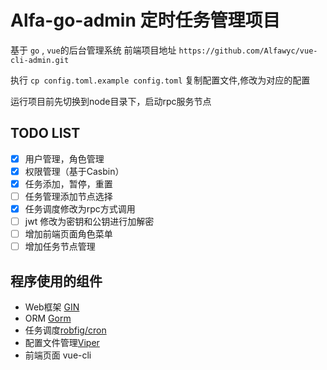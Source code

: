 # Alfa-go-admin 定时任务管理项目
基于 `go` , `vue`的后台管理系统
前端项目地址 `https://github.com/Alfawyc/vue-cli-admin.git`

执行 `cp config.toml.example config.toml` 复制配置文件,修改为对应的配置

运行项目前先切换到node目录下，启动rpc服务节点

## TODO LIST
- [x] 用户管理，角色管理
- [x] 权限管理（基于Casbin）
- [x] 任务添加，暂停，重置
- [ ] 任务管理添加节点选择
- [x] 任务调度修改为rpc方式调用
- [ ] jwt 修改为密钥和公钥进行加解密
- [ ] 增加前端页面角色菜单
- [ ] 增加任务节点管理

## 程序使用的组件
+ Web框架 [GIN](https://github.com/gin-gonic/gin)
+ ORM [Gorm](https://github.com/go-gorm/gorm)
+ 任务调度[robfig/cron](https://github.com/robfig/cron)
+ 配置文件管理[Viper](https://github.com/spf13/viper)
+ 前端页面 vue-cli